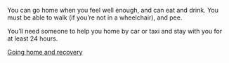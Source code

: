 You can go home when you feel well enough, and can eat and drink. You must be
able to walk (if you’re not in a wheelchair), and pee.

You’ll need someone to help you home by car or taxi and stay with you for at
least 24 hours.

[Going home and recovery](/conditions/hernia/surgery-guide/recovery)
